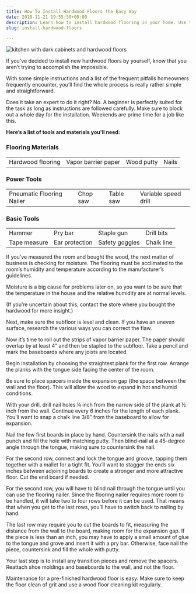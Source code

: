 ```yaml
---
title: How To Install Hardwood Floors the Easy Way
date: 2018-11-21 19:55:50+00:00
description: Learn how to install hardwood flooring in your home. Use these pro tips to get a great looking result without paying a fortune. Avoid costly mistakes.
slug: install-hardwood-floors

---
```


![kitchen with dark cabinets and hardwood floors](https://www.doorwaysmagazine.com/wp-content/uploads/kitchen_dark_cabinets_hardwood_floors.jpg)

If you’ve decided to install new hardwood floors by yourself, know that you aren’t trying to accomplish the impossible.  

With some simple instructions and a list of the frequent pitfalls homeowners frequently encounter, you’ll find the whole process is really rather simple and straightforward.   

Does it take an expert to do it right? No. A beginner is perfectly suited for the task as long as instructions are followed carefully. Make sure to block out a whole day for the installation. Weekends are prime time for a job like this.

**Here’s a list of tools and materials you'll need:**



### Flooring Materials



<table style="width:100%" >
<tr >

<td >Hardwood flooring
</td>

<td >Vapor barrier paper
</td> 

<td >Wood putty
</td>

<td >Nails
</td> 
  </tr>
</table>



### Power Tools



<table style="width:100%" >
<tr >
    
<td >Pneumatic Flooring Nailer
</td>
    
<td >Chop saw
</td> 
    
<td >Table saw
</td>

<td >Variable speed drill
</td>
  </tr>
</table>



### Basic Tools



<table style="width:100%" >
<tr >
    
<td >Hammer
</td> 
    
<td >Pry bar
</td>
    
<td >Staple gun
</td>
    
<td >Drill bits
</td> 
  </tr>
<tr >
 
<td >Tape measure
</td>
    
<td >Ear protection
</td>
    
<td >Safety goggles
</td> 
    
<td >Chalk line
</td>
  </tr>
</table>

If you’ve measured the room and bought the wood, the next matter of business is checking for moisture.  The flooring must be acclimated to the room’s humidity and temperature according to the manufacturer’s guidelines. 

Moisture is a big cause for problems later on, so you want to be sure that the temperature in the house and the relative humidity are at normal levels.  

(If you’re uncertain about this, contact the store where you bought the hardwood for more insight.) 

Next, make sure the subfloor is level and clean. If you have an uneven surface, research the various ways you can correct the flaw.

Now it’s time to roll out the strips of vapor barrier paper. The paper should overlap by at least 4” and then be stapled to the subfloor. Take a pencil and mark the baseboards where any joists are located.  

Begin installation by choosing the straightest plank for the first row. Arrange the planks with the tongue side facing the center of the room.  

Be sure to place spacers inside the expansion gap (the space between the wall and the floor). This will allow the wood to expand in hot and humid conditions. 

With your drill, drill nail holes ¼ inch from the narrow side of the plank at ½ inch from the wall.  Continue every 6 inches for the length of each plank.  You’ll want to snap a chalk line 3/8” from the baseboard to allow for expansion.

Nail the few first boards in place by hand. Countersink the nails with a nail punch and fill the hole with matching putty. Then blind-nail at a 45-degree angle through the tongue, making sure to countersink the nail.

For the second row, connect and lock the tongue and groove, tapping them together with a mallet for a tight fit.  You’ll want to stagger the ends six inches between adjoining boards to create a stronger and more attractive floor.  Cut the end board if needed.

For the second row, you will have to blind nail through the tongue until you can use the flooring nailer. Since the flooring nailer requires more room to be handled, it will take two to four rows before it can be used.  That means that when you get to the last rows, you’ll have to switch back to nailing by hand.  

The last row may require you to cut the boards to fit, measuring the distance from the wall to the board, making room for the expansion gap.  If the piece is less than an inch, you may have to apply a small amount of glue to the tongue and grove and insert it with a pry bar. Otherwise, face nail the piece, countersink and fill the whole with putty.

Your last step is to install any transition pieces and remove the spacers.  Reattach shoe moldings and baseboards to the wall, and not the floor.

Maintenance for a pre-finished hardwood floor is easy.  Make sure to keep the floor clean of grit and use a wood floor cleaning kit regularly.
